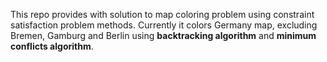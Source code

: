 This repo provides with solution to map coloring problem using constraint satisfaction problem methods. 
Currently it colors Germany map, excluding Bremen, Gamburg and Berlin using **backtracking algorithm** and **minimum conflicts algorithm**.
